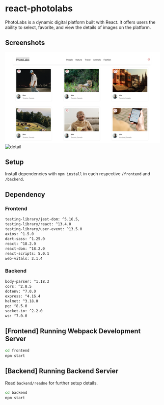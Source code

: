 # react-photolabs
PhotoLabs is a dynamic digital platform built with React. It offers users the ability to select, favorite, and view the details of images on the platform.

## Screenshots
![overview](https://github.com/dfhou29/photolabs/blob/main/screenshots/photolab_detail.png?raw=true)
![detail](https://github.com/dfhou29/photolabs/blob/main/screenshots/photolab_overview.png?raw=true)
## Setup

Install dependencies with `npm install` in each respective `/frontend` and `/backend`.

## Dependency

### Frontend
    testing-library/jest-dom: ^5.16.5,
    testing-library/react: ^13.4.0
    testing-library/user-event: ^13.5.0
    axios: ^1.5.0
    dart-sass: ^1.25.0
    react: ^18.2.0
    react-dom: ^18.2.0
    react-scripts: 5.0.1
    web-vitals: 2.1.4

### Backend
    body-parser: ^1.18.3
    cors: ^2.8.5
    dotenv: ^7.0.0
    express: ^4.16.4
    helmet: ^3.18.0
    pg: ^8.5.0
    socket.io: ^2.2.0
    ws: ^7.0.0

## [Frontend] Running Webpack Development Server

```sh
cd frontend
npm start
```

## [Backend] Running Backend Servier

Read `backend/readme` for further setup details.

```sh
cd backend
npm start
```